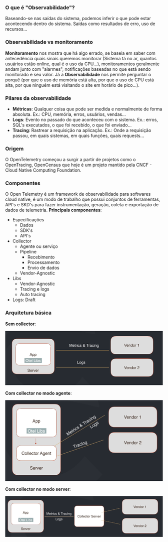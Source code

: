 ### O que é "Observabilidade"?

Baseando-se nas saídas do sistema, podemos inferir o que pode estar acontecendo dentro do sistema. Saídas como resultados
de erro, uso de recursos...

### Observabilidade vs monitoramento

**Monitoramento** nos mostra que há algo errado, se baseia em saber com antecedência quais sinais queremos monitorar
(Sistema tá no ar, quantos usuários estão online, qual é o uso da CPU...), monitoramentos geralmente andam junto com "alarmes",
notificações baseadas no que está sendo monitorado e seu valor.
Já a **Observabilidade** nos permite perguntar o porquê (por que o uso de memória está alta, por que o uso de CPU está alta,
por que ninguém está visitando o site em horário de pico...).

### Pilares da observabilidade

- **Métricas**: Qualquer coisa que pode ser medida e normalmente de forma absoluta. Ex.: CPU, memória, erros, usuários, vendas...
- **Logs**: Evento no passado do que aconteceu com o sistema. Ex.: erros, SQL's executados, o que foi recebido, o que foi enviado...
- **Tracing**: Rastrear a requisição na aplicação. Ex.: Onde a requisição passou, em quais sistemas, em quais funções, quais requests...

### Origem

O OpenTelemetry começou a surgir a partir de projetos como o OpenTracing, OpenCensus que hoje é um projeto mantido pela
CNCF - Cloud Native Computing Foundation.

### Componentes

O Open Telemetry é um framework de observabilidade para softwares cloud native, é um modo de trabalho que possui conjuntos
de ferramentas, API's e SKD's para fazer instrumentação, geração, coleta e exportação de dados de telemetria.
**Principais componentes**:
- Especificações
	- Dados
	- SDK's
	- API's
- Collector
	- Agente ou serviço
	- Pipeline
		- Recebimento
		- Processamento
		- Envio de dados
	- Vendor-Agnostic
- Libs
	- Vendor-Agnostic
	- Tracing e logs
	- Auto tracing
- Logs: Draft

### Arquitetura básica

**Sem collector**:

![alt text](image-1.png)

**Com collector no modo agente**:

![alt text](image.png)

**Com collector no modo server**:

![alt text](image-2.png)
